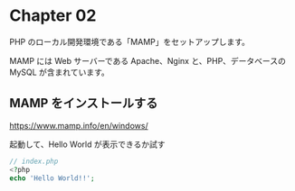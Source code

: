 # Chapter 02

PHP のローカル開発環境である「MAMP」をセットアップします。

MAMP には Web サーバーである Apache、Nginx と、PHP、データベースの MySQL が含まれています。

## MAMP をインストールする

https://www.mamp.info/en/windows/

起動して、Hello World が表示できるか試す

```php
// index.php
<?php
echo 'Hello World!!';
```
